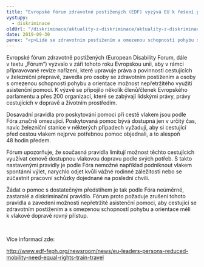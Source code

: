 ```yaml
---
title: "Evropské fórum zdravotně postižených (EDF) vyzývá EU k řešení přetrvávající diskriminace v železniční přepravě"
vystupy:
  - diskriminace
oldUrl: "/diskriminace/aktuality-z-diskriminace/aktuality-z-diskriminace-2019/evropske-forum-zdravotne-postizenych-edf-vyzyva-eu-k-reseni-pretrvavajici-diskrimina/"
date: 2019-09-30
perex: "<p>Lidé se zdravotním postižením a omezenou schopností pohybu si musí před cestou vlakem objednat pomoc s dvoudenním předstihem, podle EDF to ale omezuje jejich možnosti cestování.</p>"
---
```


<!-- imported from the old website -->

<p>Evropské fórum zdravotně postižených (European Disability Forum, dále v textu „Fórum“) vyzvalo v září tohoto roku Evropskou unii, aby v rámci připravované revize nařízení, které upravuje práva a povinnosti cestujících v železniční přepravě, zavedla pro osoby se zdravotním postižením a osoby s omezenou schopností pohybu a orientace možnost nepřetržitého využití asistenční pomoci. K výzvě se připojilo několik členů/členek Evropského parlamentu a přes 200 organizací, které se zabývají lidskými právy, právy cestujících v dopravě a životním prostředím.</p> <p>Dosavadní pravidla pro poskytování pomoci při cestě vlakem jsou podle Fóra značně omezující. Poskytovaná pomoc bývá dostupná jen v určitý čas, navíc železniční stanice v některých případech vyžadují, aby si cestující před cestou vlakem nejprve potřebnou pomoc objednali, a to alespoň 48 hodin předem. </p> <p>Fórum upozorňuje, že současná pravidla limitují možnost těchto cestujících využívat cenově dostupnou vlakovou dopravu podle svých potřeb. S takto nastavenými pravidly je podle Fóra nemožné například podniknout vlakem spontánní výlet, narychlo odjet kvůli vážné rodinné záležitosti nebo se zúčastnit pracovní schůzky dojednané na poslední chvíli. </p> <p>Žádat o pomoc s dostatečným předstihem je tak podle Fóra neúměrné, zastaralé a diskriminační pravidlo. Fórum proto požaduje zrušení tohoto pravidla a zavedení možnosti nepřetržité asistenční pomoci, aby cestující se zdravotním postižením a s omezenou schopností pohybu a orientace měli k vlakové dopravě rovný přístup.</p> <p> </p> <p>Více informací zde:</p> <p><a title="Otevření do nového okna" href="http://www.edf-feph.org/newsroom/news/eu-leaders-persons-reduced-mobility-need-equal-rights-train-travel" target="_blank">http://www.edf-feph.org/newsroom/news/eu-leaders-persons-reduced-mobility-need-equal-rights-train-travel</a> </p>
